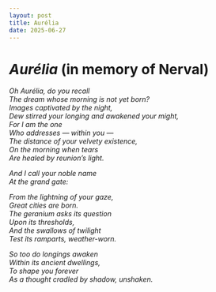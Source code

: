 ```yaml
---
layout: post
title: Aurélia
date: 2025-06-27
---
```


# *Aurélia* (in memory of Nerval)

*Oh Aurélia, do you recall*  
*The dream whose morning is not yet born?*  
*Images captivated by the night,*  
*Dew stirred your longing and awakened your might,*  
*For I am the one*  
*Who addresses — within you —*  
*The distance of your velvety existence,*  
*On the morning when tears*  
*Are healed by reunion’s light.*  

*And I call your noble name*  
*At the grand gate:*  

*From the lightning of your gaze,*  
*Great cities are born.*  
*The geranium asks its question*  
*Upon its thresholds,*  
*And the swallows of twilight*  
*Test its ramparts, weather-worn.*  

*So too do longings awaken*  
*Within its ancient dwellings,*  
*To shape you forever*  
*As a thought cradled by shadow, unshaken.*
